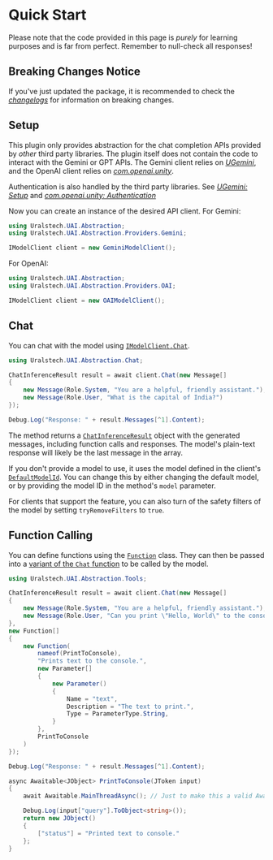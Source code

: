 # Quick Start

Please note that the code provided in this page is *purely* for learning purposes and is far from perfect. Remember to null-check all responses!

## Breaking Changes Notice

If you've just updated the package, it is recommended to check the [*changelogs*](https://github.com/Uralstech/UAI.Abstraction/releases) for information on breaking changes.

## Setup

This plugin only provides abstraction for the chat completion APIs provided by *other* third party libraries. The plugin itself does not contain the code to interact with
the Gemini or GPT APIs. The Gemini client relies on [*UGemini*](https://uralstech.github.io/UGemini/), and the OpenAI client relies on
[*com.openai.unity*](https://rageagainstthepixel.github.io/OpenAI-DotNet/).

Authentication is also handled by the third party libraries. See [*UGemini: Setup*](https://uralstech.github.io/UGemini/DocSource/QuickStart.html#setup) and
[*com.openai.unity: Authentication*](https://rageagainstthepixel.github.io/OpenAI-DotNet/README.html#authentication)

Now you can create an instance of the desired API client. For Gemini:

```csharp
using Uralstech.UAI.Abstraction;
using Uralstech.UAI.Abstraction.Providers.Gemini;

IModelClient client = new GeminiModelClient();
```

For OpenAI:

```csharp
using Uralstech.UAI.Abstraction;
using Uralstech.UAI.Abstraction.Providers.OAI;

IModelClient client = new OAIModelClient();
```

## Chat

You can chat with the model using [`IModelClient.Chat`](~/api/Uralstech.UAI.Abstraction.IModelClient.yml#Uralstech_UAI_Abstraction_IModelClient_Chat_System_Collections_Generic_IReadOnlyList_Uralstech_UAI_Abstraction_Message__System_String_System_Boolean_System_Threading_CancellationToken_).

```csharp
using Uralstech.UAI.Abstraction.Chat;

ChatInferenceResult result = await client.Chat(new Message[]
{
    new Message(Role.System, "You are a helpful, friendly assistant."),
    new Message(Role.User, "What is the capital of India?")
});

Debug.Log("Response: " + result.Messages[^1].Content);
```

The method returns a [`ChatInferenceResult`](~/api/Uralstech.UAI.Abstraction.Chat.ChatInferenceResult.yml)
object with the generated messages, including function calls and responses. The model's plain-text response
will likely be the last message in the array.

If you don't provide a model to use, it uses the model defined in the client's
[`DefaultModelId`](~/api/Uralstech.UAI.Abstraction.IModelClient.yml#Uralstech_UAI_Abstraction_IModelClient_DefaultModelId).
You can change this by either changing the default model, or by providing the model ID in the method's `model` parameter.

For clients that support the feature, you can also turn of the safety filters of the model by setting `tryRemoveFilters` to `true`.

## Function Calling

You can define functions using the [`Function`](~/api/Uralstech.UAI.Abstraction.Tools.Function.yml) class.
They can then be passed into a [variant of the `Chat` function](~/api/Uralstech.UAI.Abstraction.IModelClient.yml#Uralstech_UAI_Abstraction_IModelClient_Chat_System_Collections_Generic_IReadOnlyList_Uralstech_UAI_Abstraction_Message__System_Collections_Generic_IReadOnlyList_Uralstech_UAI_Abstraction_Tools_Function__System_String_System_Int32_System_Boolean_System_Threading_CancellationToken_)
to be called by the model.

```csharp
using Uralstech.UAI.Abstraction.Tools;

ChatInferenceResult result = await client.Chat(new Message[]
{
    new Message(Role.System, "You are a helpful, friendly assistant."),
    new Message(Role.User, "Can you print \"Hello, World\" to the console?")
},
new Function[]
{
    new Function(
        nameof(PrintToConsole),
        "Prints text to the console.",
        new Parameter[]
        {
            new Parameter()
            {
                Name = "text",
                Description = "The text to print.",
                Type = ParameterType.String,
            }
        },
        PrintToConsole
    )
});

Debug.Log("Response: " + result.Messages[^1].Content);

async Awaitable<JObject> PrintToConsole(JToken input)
{
    await Awaitable.MainThreadAsync(); // Just to make this a valid Awaitable.

    Debug.Log(input["query"].ToObject<string>());
    return new JObject()
    {
        ["status"] = "Printed text to console."
    };
}
```